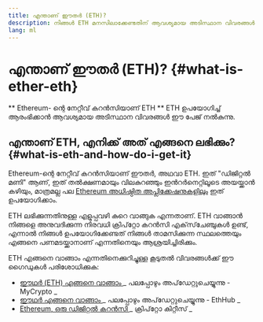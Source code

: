 ```yaml
---
title: എന്താണ് ഈതർ (ETH)?
description: നിങ്ങൾ ETH മനസിലാക്കേണ്ടതിന് ആവശ്യമായ അടിസ്ഥാന വിവരങ്ങൾ.
lang: ml
---
```


# എന്താണ് ഈതർ (ETH)? {#what-is-ether-eth}

<div class="featured">

** Ethereum- ന്റെ നേറ്റീവ് കറൻസിയാണ് ETH ** ETH ഉപയോഗിച്ച് ആരംഭിക്കാൻ ആവശ്യമായ അടിസ്ഥാന വിവരങ്ങൾ ഈ പേജ് നൽകുന്നു.

</div>

## എന്താണ് ETH, എനിക്ക് അത് എങ്ങനെ ലഭിക്കും? {#what-is-eth-and-how-do-i-get-it}

Ethereum-ന്റെ നേറ്റീവ് കറൻസിയാണ് ഈതര്‍, അഥവാ ETH. ഇത് "ഡിജിറ്റൽ മണി" ആണ്, ഇത് തൽക്ഷണമായും വിലകുറഞ്ഞും ഇൻറർനെറ്റിലൂടെ അയയ്ക്കാൻ കഴിയും, മാത്രമല്ല പല [ Ethereum അധിഷ്ഠിത അപ്ലിക്കേഷനുകളിലും](/ml/dapps/) ഇത് ഉപയോഗിക്കാം.

ETH ലഭിക്കുന്നതിനുള്ള എളുപ്പവഴി കുറെ വാങ്ങുക എന്നതാണ്. ETH വാങ്ങാൻ നിങ്ങളെ അനുവദിക്കുന്ന നിരവധി ക്രിപ്‌റ്റോ കറൻസി എക്‌സ്‌ചേഞ്ചുകൾ ഉണ്ട്, എന്നാൽ നിങ്ങൾ ഉപയോഗിക്കേണ്ടത് നിങ്ങൾ താമസിക്കുന്ന സ്ഥലത്തെയും എങ്ങനെ പണമടയ്ക്കാനാണ് എന്നതിനെയും ആശ്രയിച്ചിരിക്കും.

ETH എങ്ങനെ വാങ്ങാം എന്നതിനെക്കുറിച്ചുള്ള കൂടുതൽ വിവരങ്ങൾക്ക് ഈ ഗൈഡുകൾ പരിശോധിക്കുക:

- [ ഈഥർ (ETH) എങ്ങനെ വാങ്ങാം ](https://support.mycrypto.com/how-to/getting-started/how-to-buy-ether-with-usd) _ പലപ്പോഴും അപ്‌ഡേറ്റുചെയ്യുന്നു - MyCrypto _
- [ ഈഥർ എങ്ങനെ വാങ്ങാം ](https://docs.ethhub.io/using-ethereum/how-to-buy-ether/) _ പലപ്പോഴും അപ്‌ഡേറ്റുചെയ്യുന്നു - EthHub _
- [ Ethereum, ഒരു ഡിജിറ്റൽ കറൻസി ](https://www.cryptokitties.co/faq#ethereum-a-digital-currency) _ ക്രിപ്‌റ്റോ കിറ്റീസ് _

